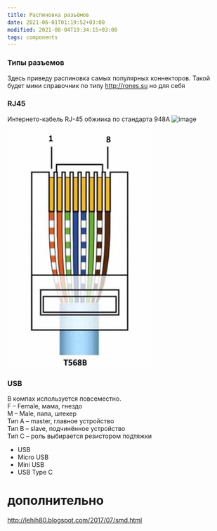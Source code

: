 ```yaml
---
title: Распиновка разъёмов
date: 2021-06-01T01:19:52+03:00
modified: 2021-08-04T19:34:15+03:00
tags: components
---
```


### Типы разъемов

Здесь приведу распиновка самых популярных коннекторов. Такой будет мини справочник по типу <http://rones.su> но для себя

### RJ45
Интернето-кабель RJ-45 обжиика по стандарта 948A
![image](https://user-images.githubusercontent.com/17731587/125691757-c1f2a2f7-24ae-4e91-84f3-a301284ec51f.png)

![img](/files/connectors/rj-45.jpg)



### USB
В компах используется повсеместно.  
F – Female, мама, гнездо  
M – Male, папа, штекер  
Тип A – master, главное устройство  
Тип B – slave, подчинённое устройство  
Тип C – роль выбирается резистором подтяжки

* USB
* Micro USB
* Mini USB
* USB Type C


# дополнительно
<http://lehih80.blogspot.com/2017/07/smd.html>
